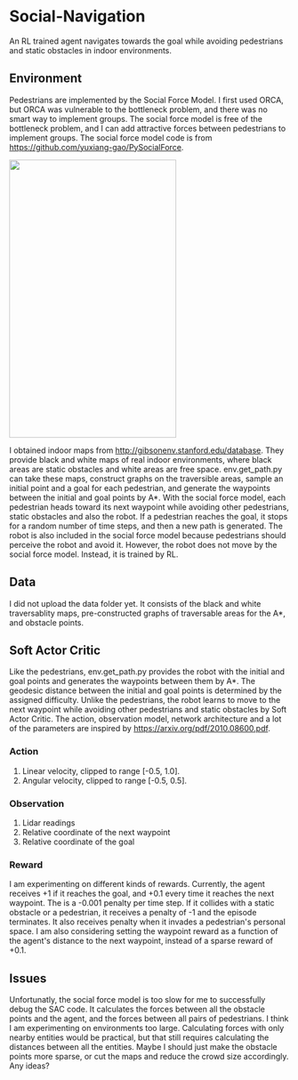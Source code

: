 # Social-Navigation
An RL trained agent navigates towards the goal while avoiding pedestrians and static obstacles in indoor environments.
## Environment
Pedestrians are implemented by the Social Force Model. I first used ORCA, but ORCA was vulnerable to the bottleneck problem, and there was no smart way to implement groups. The social force model is free of the bottleneck problem, and I can add attractive forces between pedestrians to implement groups. The social force model code is from https://github.com/yuxiang-gao/PySocialForce.

<img src="https://user-images.githubusercontent.com/86182918/124701086-e6468800-df28-11eb-8aa7-51510ea4e4de.gif" width="300" height="500">

I obtained indoor maps from http://gibsonenv.stanford.edu/database. They provide black and white maps of real indoor environments, where black areas are static obstacles and white areas are free space. env.get_path.py can take these maps, construct graphs on the traversible areas, sample an initial point and a goal for each pedestrian, and generate the waypoints between the initial and goal points by A*. With the social force model, each pedestrian heads toward its next waypoint while avoiding other pedestrians, static obstacles and also the robot. If a pedestrian reaches the goal, it stops for a random number of time steps, and then a new path is generated. 
The robot is also included in the social force model because pedestrians should perceive the robot and avoid it. However, the robot does not move by the social force model. Instead, it is trained by RL.
## Data
I did not upload the data folder yet. It consists of the black and white traversablity maps, pre-constructed graphs of traversable areas for the A*, and obstacle points.
## Soft Actor Critic
Like the pedestrians, env.get_path.py provides the robot with the initial and goal points and generates the waypoints between them by A*. The geodesic distance between the initial and goal points is determined by the assigned difficulty. Unlike the pedestrians, the robot learns to move to the next waypoint while avoiding other pedestrians and static obstacles by Soft Actor Critic. The action, observation model, network architecture and a lot of the parameters are inspired by https://arxiv.org/pdf/2010.08600.pdf.
### Action
1. Linear velocity, clipped to range [-0.5, 1.0].
2. Angular velocity, clipped to range [-0.5, 0.5].
### Observation
1. Lidar readings
2. Relative coordinate of the next waypoint
3. Relative coordinate of the goal
### Reward
I am experimenting on different kinds of rewards. Currently, the agent receives +1 if it reaches the goal, and +0.1 every time it reaches the next waypoint. The is a -0.001 penalty per time step. If it collides with a static obstacle or a pedestrian, it receives a penalty of -1 and the episode terminates. It also receives penalty when it invades a pedestrian's personal space. I am also considering setting the waypoint reward as a function of the agent's distance to the next waypoint, instead of a sparse reward of +0.1.
## Issues
Unfortunatly, the social force model is too slow for me to successfully debug the SAC code. It calculates the forces between all the obstacle points and the agent, and the forces between all pairs of pedestrians. I think I am experimenting on environments too large. Calculating forces with only nearby entities would be practical, but that still requires calculating the distances between all the entities. Maybe I should just make the obstacle points more sparse, or cut the maps and reduce the crowd size accordingly. Any ideas? 
